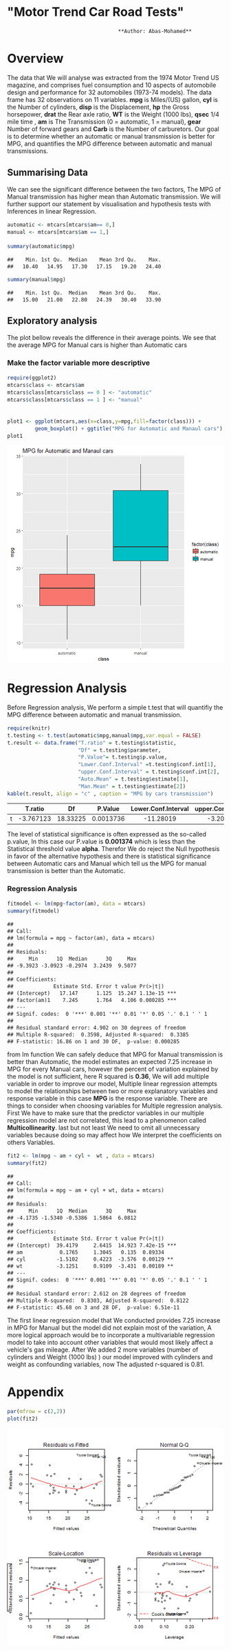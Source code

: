 # "Motor Trend Car Road Tests"



                                        **Author: Abas-Mohamed**







# Overview

The data that We will analyse was extracted from the 1974 Motor Trend US magazine, and comprises fuel consumption and 10 aspects of automobile design and performance for 32 automobiles (1973-74 models). The data frame has 32 observations on 11 variables. **mpg** is Miles/(US) gallon, **cyl** is the Number of cylinders, **disp** is the Displacement, **hp** the Gross horsepower, **drat** the Rear axle ratio, **WT** is the Weight (1000 lbs), **qsec** 1/4 mile time , **am** is The Transmission (0 = automatic, 1 = manual), **gear** Number of forward gears and **Carb** is the Number of carburetors. Our goal is to determine whether an automatic or manual transmission is better for MPG, and quantifies the MPG difference between automatic and manual transmissions. 

## Summarising Data


We can see the significant difference between the two factors, The MPG of Manual transmission has higher mean than Automatic transmission. We will further support our statement by visualisation and hypothesis tests with Inferences in linear Regression.




```r
automatic <- mtcars[mtcars$am== 0,]
manual <- mtcars[mtcars$am == 1,]

summary(automatic$mpg)
```

```
##    Min. 1st Qu.  Median    Mean 3rd Qu.    Max. 
##   10.40   14.95   17.30   17.15   19.20   24.40
```

```r
summary(manual$mpg)
```

```
##    Min. 1st Qu.  Median    Mean 3rd Qu.    Max. 
##   15.00   21.00   22.80   24.39   30.40   33.90
```

## Exploratory analysis

The plot bellow reveals the difference in their average points. We see that the average MPG for Manual cars is higher than Automatic cars 

### Make the factor variable more descriptive


```r
require(ggplot2)
mtcars$class <- mtcars$am
mtcars$class[mtcars$class == 0 ] <- "automatic"
mtcars$class[mtcars$class == 1 ] <- "manual"


plot1 <- ggplot(mtcars,aes(x=class,y=mpg,fill=factor(class))) + 
         geom_boxplot() + ggtitle("MPG for Automatic and Manaul cars")
plot1
```

![plot of chunk unnamed-chunk-2](figure/unnamed-chunk-6.png)

# Regression Analysis 


Before Regression analysis, We perform a simple t.test that will  quantifiy the MPG difference between automatic and manual transmission.




```r
require(knitr)
t.testing <- t.test(automatic$mpg,manual$mpg,var.equal = FALSE)
t.result <- data.frame("T.ratio" = t.testing$statistic, 
                       "Df" = t.testing$parameter,
                       "P.Value"= t.testing$p.value,
                       "Lower.Conf.Interval" =t.testing$conf.int[1],
                       "upper.Conf.Interval" = t.testing$conf.int[2],
                       "Auto.Mean" = t.testing$estimate[1],
                       "Man.Mean" = t.testing$estimate[2])
kable(t.result, align = "c" , caption = "MPG by cars transmission")
```



|   |  T.ratio  |    Df    |  P.Value  | Lower.Conf.Interval | upper.Conf.Interval | Auto.Mean | Man.Mean |
|:--|:---------:|:--------:|:---------:|:-------------------:|:-------------------:|:---------:|:--------:|
|t  | -3.767123 | 18.33225 | 0.0013736 |      -11.28019      |      -3.209684      | 17.14737  | 24.39231 |



The level of statistical significance is often expressed as the so-called p.value, In this case our P.value is **0.001374** which is less than the Statistical threshold value **alpha**. Therefor We do reject the Null hypothesis in favor of the alternative hypothesis and there is statistical significance between Automatic cars and Manual which tell us the MPG for manual transmission is better than the Automatic. 

### Regression Analysis


```r
fitmodel <- lm(mpg~factor(am), data = mtcars)
summary(fitmodel)
```

```
## 
## Call:
## lm(formula = mpg ~ factor(am), data = mtcars)
## 
## Residuals:
##     Min      1Q  Median      3Q     Max 
## -9.3923 -3.0923 -0.2974  3.2439  9.5077 
## 
## Coefficients:
##             Estimate Std. Error t value Pr(>|t|)    
## (Intercept)   17.147      1.125  15.247 1.13e-15 ***
## factor(am)1    7.245      1.764   4.106 0.000285 ***
## ---
## Signif. codes:  0 '***' 0.001 '**' 0.01 '*' 0.05 '.' 0.1 ' ' 1
## 
## Residual standard error: 4.902 on 30 degrees of freedom
## Multiple R-squared:  0.3598,	Adjusted R-squared:  0.3385 
## F-statistic: 16.86 on 1 and 30 DF,  p-value: 0.000285
```





from lm function We can safely deduce that MPG for Manual transmission is better than Automatic, the model estimates an expected 7.25 increase in MPG for every Manual cars, however the percent of variation explained by the model is not sufficient, here R squared is **0.36**, We will add multiple variable in order to improve our model, Multiple linear regression attempts to model the relationships between two or more explanatory variables and response variable in this case **MPG** is the response variable.  There are things to consider when choosing variables for Multiple regression analysis. First We have to make sure that the predictor variables in our multiple regression model are not correlated, this lead to a phenomenon called **Multicollinearity**. last but not least We need to omit all unnecessary variables because doing so may affect how We interpret the coefficients on others Variables.





```r
fit2 <- lm(mpg ~ am + cyl +  wt , data = mtcars)
summary(fit2)
```

```
## 
## Call:
## lm(formula = mpg ~ am + cyl + wt, data = mtcars)
## 
## Residuals:
##     Min      1Q  Median      3Q     Max 
## -4.1735 -1.5340 -0.5386  1.5864  6.0812 
## 
## Coefficients:
##             Estimate Std. Error t value Pr(>|t|)    
## (Intercept)  39.4179     2.6415  14.923 7.42e-15 ***
## am            0.1765     1.3045   0.135  0.89334    
## cyl          -1.5102     0.4223  -3.576  0.00129 ** 
## wt           -3.1251     0.9109  -3.431  0.00189 ** 
## ---
## Signif. codes:  0 '***' 0.001 '**' 0.01 '*' 0.05 '.' 0.1 ' ' 1
## 
## Residual standard error: 2.612 on 28 degrees of freedom
## Multiple R-squared:  0.8303,	Adjusted R-squared:  0.8122 
## F-statistic: 45.68 on 3 and 28 DF,  p-value: 6.51e-11
```




The first linear regression model that We conducted provides  7.25 increase in MPG for Manual but the model did not explain most of the variation, A more logical approach would be to incorporate a multivariable regression model to take into account other variables that would most likely affect a vehicle's gas mileage. After We added 2 more variables (number of cylinders and Weight (1000 lbs) ) our model improved with cylinders and weight as confounding variables, now The adjusted r-squared is 0.81.



# Appendix




```r
par(mfrow = c(2,2))
plot(fit2)
```

![plot of chunk unnamed-chunk-6](figure/unnamed-chunk-7.png)

